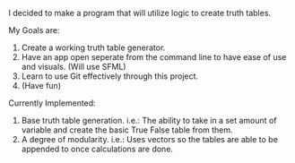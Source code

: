 I decided to make a program that will utilize logic to create truth tables.

My Goals are:
1. Create a working truth table generator.
2. Have an app open seperate from the command line to have ease of use and visuals. (Will use SFML)
3. Learn to use Git effectively through this project.
4. (Have fun)


Currently Implemented:
1. Base truth table generation.
    i.e.: The ability to take in a set amount of variable and create the basic True False table from them.
2. A degree of modularity.
    i.e.: Uses vectors so the tables are able to be appended to once calculations are done.
